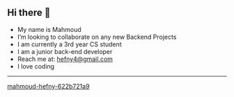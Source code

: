 ## Hi there 👋
- My name is Mahmoud
- I’m looking to collaborate on any new Backend Projects
- I am currently a 3rd year CS student
- I am a junior back-end developer
- Reach me at: <hefny4@gmail.com>
- I love coding 

---

[mahmoud-hefny-622b721a9](https://www.linkedin.com/in/mahmoud-hefny-622b721a9)


